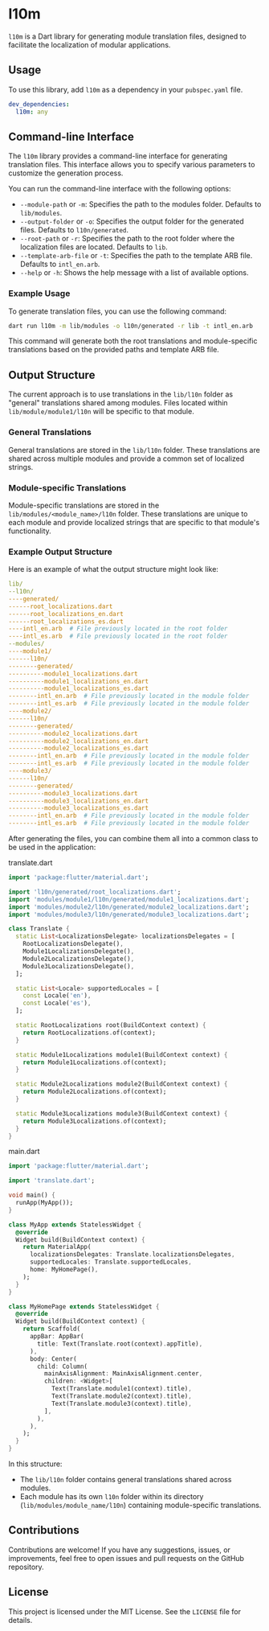 # l10m

`l10m` is a Dart library for generating module translation files, designed to facilitate the localization of modular applications.

## Usage

To use this library, add `l10m` as a dependency in your `pubspec.yaml` file.

```yaml
dev_dependencies:
  l10m: any
```

## Command-line Interface

The `l10m` library provides a command-line interface for generating translation files. This interface allows you to specify various parameters to customize the generation process.

You can run the command-line interface with the following options:

- `--module-path` or `-m`: Specifies the path to the modules folder. Defaults to `lib/modules`.
- `--output-folder` or `-o`: Specifies the output folder for the generated files. Defaults to `l10n/generated`.
- `--root-path` or `-r`: Specifies the path to the root folder where the localization files are located. Defaults to `lib`.
- `--template-arb-file` or `-t`: Specifies the path to the template ARB file. Defaults to `intl_en.arb`.
- `--help` or `-h`: Shows the help message with a list of available options.

### Example Usage

To generate translation files, you can use the following command:

```bash
dart run l10m -m lib/modules -o l10n/generated -r lib -t intl_en.arb
```

This command will generate both the root translations and module-specific translations based on the provided paths and template ARB file.

## Output Structure

The current approach is to use translations in the `lib/l10n` folder as "general" translations shared among modules. Files located within `lib/module/module1/l10n` will be specific to that module.

### General Translations

General translations are stored in the `lib/l10n` folder. These translations are shared across multiple modules and provide a common set of localized strings.

### Module-specific Translations

Module-specific translations are stored in the `lib/modules/<module_name>/l10n` folder. These translations are unique to each module and provide localized strings that are specific to that module's functionality.

### Example Output Structure

Here is an example of what the output structure might look like:

```yaml
lib/
--l10n/
----generated/
------root_localizations.dart
------root_localizations_en.dart
------root_localizations_es.dart
----intl_en.arb  # File previously located in the root folder
----intl_es.arb  # File previously located in the root folder
--modules/
----module1/
------l10n/
--------generated/
----------module1_localizations.dart
----------module1_localizations_en.dart
----------module1_localizations_es.dart
--------intl_en.arb  # File previously located in the module folder
--------intl_es.arb  # File previously located in the module folder
----module2/
------l10n/
--------generated/
----------module2_localizations.dart
----------module2_localizations_en.dart
----------module2_localizations_es.dart
--------intl_en.arb  # File previously located in the module folder
--------intl_es.arb  # File previously located in the module folder
----module3/
------l10n/
--------generated/
----------module3_localizations.dart
----------module3_localizations_en.dart
----------module3_localizations_es.dart
--------intl_en.arb  # File previously located in the module folder
--------intl_es.arb  # File previously located in the module folder
```

After generating the files, you can combine them all into a common class to be used in the application:

translate.dart

```dart
import 'package:flutter/material.dart';

import 'l10n/generated/root_localizations.dart';
import 'modules/module1/l10n/generated/module1_localizations.dart';
import 'modules/module2/l10n/generated/module2_localizations.dart';
import 'modules/module3/l10n/generated/module3_localizations.dart';

class Translate {
  static List<LocalizationsDelegate> localizationsDelegates = [
    RootLocalizationsDelegate(),
    Module1LocalizationsDelegate(),
    Module2LocalizationsDelegate(),
    Module3LocalizationsDelegate(),
  ];

  static List<Locale> supportedLocales = [
    const Locale('en'),
    const Locale('es'),
  ];

  static RootLocalizations root(BuildContext context) {
    return RootLocalizations.of(context);
  }

  static Module1Localizations module1(BuildContext context) {
    return Module1Localizations.of(context);
  }

  static Module2Localizations module2(BuildContext context) {
    return Module2Localizations.of(context);
  }

  static Module3Localizations module3(BuildContext context) {
    return Module3Localizations.of(context);
  }
}
```

main.dart

```dart
import 'package:flutter/material.dart';

import 'translate.dart';

void main() {
  runApp(MyApp());
}

class MyApp extends StatelessWidget {
  @override
  Widget build(BuildContext context) {
    return MaterialApp(
      localizationsDelegates: Translate.localizationsDelegates,
      supportedLocales: Translate.supportedLocales,
      home: MyHomePage(),
    );
  }
}

class MyHomePage extends StatelessWidget {
  @override
  Widget build(BuildContext context) {
    return Scaffold(
      appBar: AppBar(
        title: Text(Translate.root(context).appTitle),
      ),
      body: Center(
        child: Column(
          mainAxisAlignment: MainAxisAlignment.center,
          children: <Widget>[
            Text(Translate.module1(context).title),
            Text(Translate.module2(context).title),
            Text(Translate.module3(context).title),
          ],
        ),
      ),
    );
  }
}
```

In this structure:

- The `lib/l10n` folder contains general translations shared across modules.
- Each module has its own `l10n` folder within its directory (`lib/modules/module_name/l10n`) containing module-specific translations.

## Contributions

Contributions are welcome! If you have any suggestions, issues, or improvements, feel free to open issues and pull requests on the GitHub repository.

## License

This project is licensed under the MIT License. See the `LICENSE` file for details.

```

```

